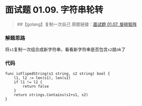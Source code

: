 # 面试题 01.09. 字符串轮转
> ##【golang】复制一次自己
> 原题链接：[面试题 01.07. 旋转矩阵](https://leetcode-cn.com/problems/rotate-matrix-lcci)

### 解题思路
将``s1``复制一次组合成新字符串，看看新字符串是否包含``s2``就ok了
### 代码
```golang
func isFlipedString(s1 string, s2 string) bool {
	l1, l2 := len(s1), len(s2)
	if l1 != l2 {
		return false
	}
	return strings.Contains(s1+s1, s2)
}
```